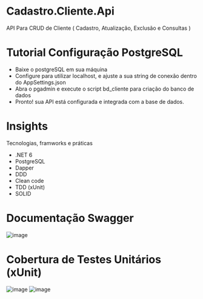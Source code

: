 # Cadastro.Cliente.Api
API Para CRUD de Cliente ( Cadastro, Atualização, Exclusão e Consultas )



# Tutorial Configuração PostgreSQL


- Baixe o postgreSQL em sua máquina
- Configure para utilizar localhost, e ajuste a sua string de conexão dentro do AppSettings.json
- Abra o pgadmin e execute o script bd_cliente para criação do banco de dados
- Pronto! sua API está configurada e integrada com a base de dados.



# Insights

Tecnologias, framworks e práticas
- .NET 6
- PostgreSQL
- Dapper
- DDD
- Clean code
- TDD (xUnit)
- SOLID


# Documentação Swagger
![image](https://github.com/valento45/Cadastro.Cliente.Api/assets/54119744/4f256824-114d-4b2e-9402-2938f1a830b2)




# Cobertura de Testes Unitários (xUnit)
![image](https://github.com/valento45/Cadastro.Cliente.Api/assets/54119744/596c7e28-8800-4ff2-81b8-4a8f11df9950)
![image](https://github.com/valento45/Cadastro.Cliente.Api/assets/54119744/ce2ff541-c181-4993-841b-87a773d0cade)





